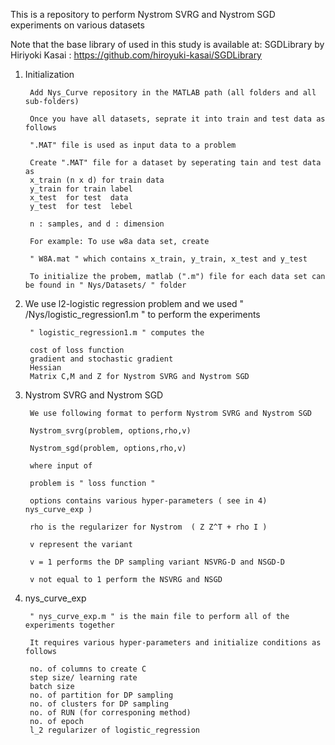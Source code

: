 This is a repository to perform Nystrom SVRG and Nystrom SGD experiments on various datasets

Note that the base library of used in this study is available at:
SGDLibrary by Hiriyoki Kasai : https://github.com/hiroyuki-kasai/SGDLibrary

1) Initialization

        Add Nys_Curve repository in the MATLAB path (all folders and all sub-folders)

        Once you have all datasets, seprate it into train and test data as follows

        ".MAT" file is used as input data to a problem

        Create ".MAT" file for a dataset by seperating tain and test data as
        x_train (n x d) for train data
        y_train for train label
        x_test  for test  data
        y_test  for test  lebel

        n : samples, and d : dimension

        For example: To use w8a data set, create

        " W8A.mat " which contains x_train, y_train, x_test and y_test

        To initialize the probem, matlab (".m") file for each data set can be found in " Nys/Datasets/ " folder

2) We use l2-logistic regression problem and we used " /Nys/logistic_regression1.m " to perform the experiments

        " logistic_regression1.m " computes the 

        cost of loss function
        gradient and stochastic gradient 
        Hessian 
        Matrix C,M and Z for Nystrom SVRG and Nystrom SGD


3) Nystrom SVRG and Nystrom SGD

        We use following format to perform Nystrom SVRG and Nystrom SGD

        Nystrom_svrg(problem, options,rho,v)

        Nystrom_sgd(problem, options,rho,v)

        where input of 

        problem is " loss function "

        options contains various hyper-parameters ( see in 4) nys_curve_exp )

        rho is the regularizer for Nystrom  ( Z Z^T + rho I )

        v represent the variant

        v = 1 performs the DP sampling variant NSVRG-D and NSGD-D

        v not equal to 1 perform the NSVRG and NSGD


4) nys_curve_exp

        " nys_curve_exp.m " is the main file to perform all of the experiments together

        It requires various hyper-parameters and initialize conditions as follows

        no. of columns to create C 
        step size/ learning rate
        batch size
        no. of partition for DP sampling
        no. of clusters for DP sampling
        no. of RUN (for corresponing method)
        no. of epoch
        l_2 regularizer of logistic_regression


